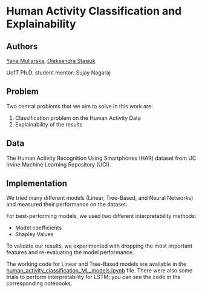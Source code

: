 # Human Activity Classification and Explainability

## Authors

[Yana Muliarska](https://github.com/muliarska), [Oleksandra Stasiuk](https://github.com/oleksadobush)

UofT Ph.D. student mentor: Sujay Nagaraj

## Problem

Two central problems that we aim to solve in this work are:
1. Classification problem on the Human Activity Data
2. Explainability of the results

## Data

The Human Activity Recognition Using Smartphones (HAR) dataset from UC Irvine Machine Learning Repository (UCI).

## Implementation

We tried many different models (Linear, Tree-Based, and Neural Networks) and measured their performance on the dataset.

For best-performing models, we used two different interpretability methods:
* Model coefficients
* Shapley Values

To validate our results, we experimented with dropping the most important features and re-evaluating the model performance.

The working code for Linear and Tree-Based models are available in the [human_activity_classification_ML_models.ipynb](https://github.com/muliarska/health-state-detection-from-human-activity/blob/main/human_activity_classification_ML_models.ipynb) file. There were also some trials to perform interpretability for LSTM; you can see the code in the corresponding notebooks. 
